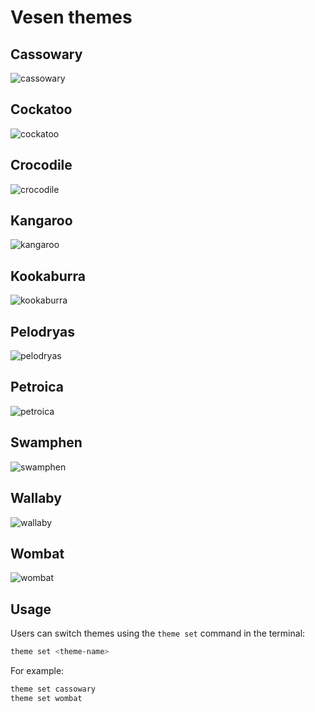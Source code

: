 # Vesen themes

## Cassowary
![cassowary](screenshots/cassowary.png)

## Cockatoo
![cockatoo](screenshots/cockatoo.png)

## Crocodile
![crocodile](screenshots/crocodile.png)

## Kangaroo
![kangaroo](screenshots/kangaroo.png)

## Kookaburra
![kookaburra](screenshots/kookaburra.png)

## Pelodryas
![pelodryas](screenshots/pelodryas.png)

## Petroica
![petroica](screenshots/petroica.png)

## Swamphen
![swamphen](screenshots/swamphen.png)

## Wallaby
![wallaby](screenshots/wallaby.png)

## Wombat
![wombat](screenshots/wombat.png)


## Usage

Users can switch themes using the `theme set` command in the terminal:
```bash
theme set <theme-name>
```

For example:
```bash
theme set cassowary
theme set wombat
```